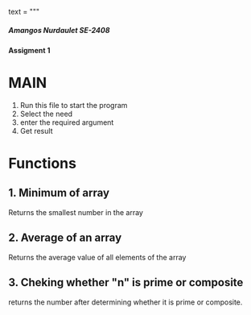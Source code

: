 text = """
##### Amangos Nurdaulet SE-2408
#### Assigment 1
# MAIN

1. Run this file to start the program
2. Select the need
3. enter the required argument
4. Get result

# Functions
## 1. Minimum of array
Returns the smallest number in the array

## 2. Average of an array
Returns the average value of all elements of the array

## 3. Cheking whether "n" is prime or composite
returns the number after determining whether it is prime or composite. 
